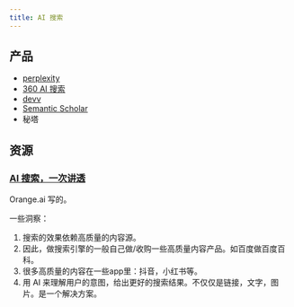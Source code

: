 ```yaml
---
title: AI 搜索
---
```


## 产品
* [perplexity](../p/perplexity.md)
* [360 AI 搜索](https://www.sou.com/)
* [devv](../d/devv.md)
* [Semantic Scholar](../s/semantic-scholar.md)
* 秘塔

## 资源
### [AI 搜索，一次讲透](https://mp.weixin.qq.com/s/NsvecuHT_h21d9po0c7UmQ)
Orange.ai 写的。

一些洞察：
1. 搜索的效果依赖高质量的内容源。
  1. 因此，做搜索引擎的一般自己做/收购一些高质量内容产品。如百度做百度百科。
  2. 很多高质量的内容在一些app里：抖音，小红书等。
2. 用 AI 来理解用户的意图，给出更好的搜索结果。不仅仅是链接，文字，图片。是一个解决方案。 
